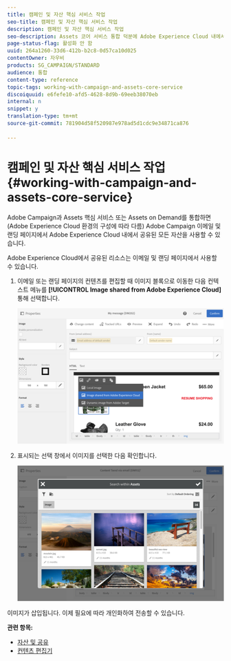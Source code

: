 ```yaml
---
title: 캠페인 및 자산 핵심 서비스 작업
seo-title: 캠페인 및 자산 핵심 서비스 작업
description: 캠페인 및 자산 핵심 서비스 작업
seo-description: Assets 코어 서비스 통합 덕분에 Adobe Experience Cloud 내에서 공유된 모든 리소스를 Adobe Campaign 메시지와 랜딩 페이지에서 사용할 수 있습니다.
page-status-flag: 활성화 안 함
uuid: 264a1260-33d6-412b-b2c8-0d57ca10d025
contentOwner: 자우비
products: SG_CAMPAIGN/STANDARD
audience: 통합
content-type: reference
topic-tags: working-with-campaign-and-assets-core-service
discoiquuid: e6fefe10-afd5-4628-8d9b-69eeb38070eb
internal: n
snippet: y
translation-type: tm+mt
source-git-commit: 781904d58f520987e978ad5d1cdc9e34871ca876

---
```



# 캠페인 및 자산 핵심 서비스 작업{#working-with-campaign-and-assets-core-service}

Adobe Campaign과 Assets 핵심 서비스 또는 Assets on Demand를 통합하면(Adobe Experience Cloud 환경의 구성에 따라 다름) Adobe Campaign 이메일 및 랜딩 페이지에서 Adobe Experience Cloud 내에서 공유된 모든 자산을 사용할 수 있습니다.

Adobe Experience Cloud에서 공유된 리소스는 이메일 및 랜딩 페이지에서 사용할 수 있습니다.

1. 이메일 또는 랜딩 페이지의 컨텐츠를 편집할 때 이미지 블록으로 이동한 다음 컨텍스트 메뉴를 **[!UICONTROL Image shared from Adobe Experience Cloud]** 통해 선택합니다.

   ![](assets/dam_insert_image_dce.png)

1. 표시되는 선택 창에서 이미지를 선택한 다음 확인합니다.

   ![](assets/dam_shared_image_selection.png)

이미지가 삽입됩니다. 이제 필요에 따라 개인화하여 전송할 수 있습니다.

**관련 항목:**

* [자산 및 공유](https://marketing.adobe.com/resources/help/en_US/mcloud/experience-cloud-assets.html)
* [컨텐츠 편집기](../../designing/using/personalization.md#example-email-personalization)

